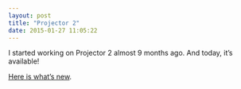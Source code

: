```yaml
---
layout: post
title: "Projector 2"
date: 2015-01-27 11:05:22
---
```


I started working on Projector 2 almost 9 months ago.  And today, it’s available!

[Here is what’s new](http://get.planningcenteronline.com/2015/introducing-projector/).